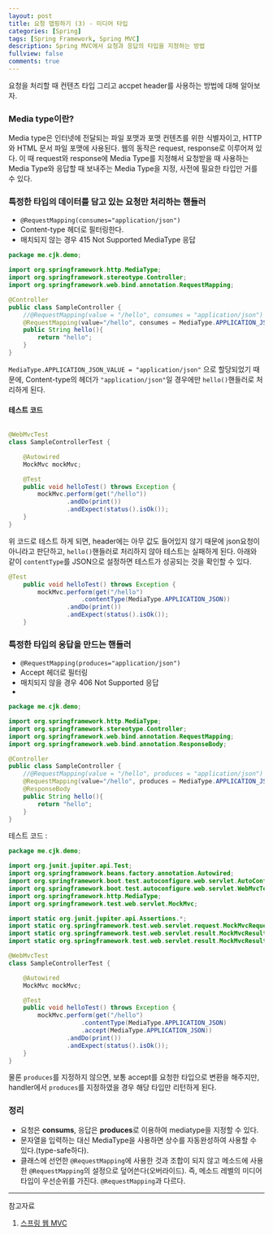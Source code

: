 ```yaml
---
layout: post
title: 요청 맵핑하기 (3) - 미디어 타입
categories: [Spring]
tags: [Spring Framework, Spring MVC]
description: Spring MVC에서 요청과 응답의 타입을 지정하는 방법
fullview: false
comments: true
---
```

요청을 처리할 때 컨텐츠 타입 그리고 accpet header를 사용하는 방법에 대해 알아보자.

### Media type이란?
Media type은 인터넷에 전달되는 파일 포맷과 포맷 컨텐츠를 위한 식별자이고, HTTP와 HTML 문서 파일 포맷에 사용된다. 웹의 동작은 request, response로 이루어져 있다. 이 때 request와 response에 Media Type를 지정해서 요청받을 때 사용하는 Media Type와 응답할 때 보내주는 Media Type을 지정, 사전에 필요한 타입만 거를 수 있다.

### 특정한 타입의 데이터를 담고 있는 요청만 처리하는 핸들러
* `@RequestMapping(consumes="application/json")`
* Content-type 헤더로 필터링한다.
* 매치되지 않는 경우 415 Not Supported MediaType 응답

```java
package me.cjk.demo;

import org.springframework.http.MediaType;
import org.springframework.stereotype.Controller;
import org.springframework.web.bind.annotation.RequestMapping;

@Controller
public class SampleController {
    //@RequestMapping(value = "/hello", consumes = "application/json") 이렇게 작성하면 type-safe하지 않기 때문에 아래와 같은 방식으로 작성하는 것을 권장한다.
    @RequestMapping(value="/hello", consumes = MediaType.APPLICATION_JSON_VALUE)
    public String hello(){
        return "hello";
    }
}
```

`MediaType.APPLICATION_JSON_VALUE = "application/json"` 으로 할당되었기 때문에, Content-type의 헤더가 `"application/json"`일 경우에만 `hello()`핸들러로 처리하게 된다.

#### 테스트 코드

```java

@WebMvcTest
class SampleControllerTest {

    @Autowired
    MockMvc mockMvc;

    @Test
    public void helloTest() throws Exception {
        mockMvc.perform(get("/hello"))
                .andDo(print())
                .andExpect(status().isOk());
    }
}
```
위 코드로 테스트 하게 되면, header에는 아무 값도 들어있지 않기 때문에 json요청이 아니라고 판단하고, `hello()`핸들러로 처리하지 않아 테스트는 실패하게 된다.  아래와 같이 `contentType`를 JSON으로 설정하면 테스트가 성공되는 것을 확인할 수 있다.

```java
@Test
    public void helloTest() throws Exception {
        mockMvc.perform(get("/hello")
                    .contentType(MediaType.APPLICATION_JSON))
                .andDo(print())
                .andExpect(status().isOk());
    }
```

### 특정한 타입의 응답을 만드는 핸들러
* `@RequestMapping(produces="application/json")`
* Accept 헤더로 필터링
* 매치되지 않을 경우 406 Not Supported 응답
*  

```java
package me.cjk.demo;

import org.springframework.http.MediaType;
import org.springframework.stereotype.Controller;
import org.springframework.web.bind.annotation.RequestMapping;
import org.springframework.web.bind.annotation.ResponseBody;

@Controller
public class SampleController {
    //@RequestMapping(value = "/hello", produces = "application/json") 이렇게 작성하면 type-safe하지 않기 때문에 아래와 같은 방식으로 작성하는 것을 권장한다.
    @RequestMapping(value="/hello", produces = MediaType.APPLICATION_JSON_VALUE)
    @ResponseBody
    public String hello(){
        return "hello";
    }
}
```

테스트 코드 :

```java
package me.cjk.demo;

import org.junit.jupiter.api.Test;
import org.springframework.beans.factory.annotation.Autowired;
import org.springframework.boot.test.autoconfigure.web.servlet.AutoConfigureMockMvc;
import org.springframework.boot.test.autoconfigure.web.servlet.WebMvcTest;
import org.springframework.http.MediaType;
import org.springframework.test.web.servlet.MockMvc;

import static org.junit.jupiter.api.Assertions.*;
import static org.springframework.test.web.servlet.request.MockMvcRequestBuilders.get;
import static org.springframework.test.web.servlet.result.MockMvcResultHandlers.print;
import static org.springframework.test.web.servlet.result.MockMvcResultMatchers.status;

@WebMvcTest
class SampleControllerTest {

    @Autowired
    MockMvc mockMvc;

    @Test
    public void helloTest() throws Exception {
        mockMvc.perform(get("/hello")
                    .contentType(MediaType.APPLICATION_JSON)
                    .accept(MediaType.APPLICATION_JSON))
                .andDo(print())
                .andExpect(status().isOk());
    }
}
```

물론 `produces`를 지정하지 않으면, 보통 accept를 요청한 타입으로 변환을 해주지만, handler에서 `produces`를 지정하였을 경우 해당 타입만 리턴하게 된다.



### 정리
* 요청은 **consums**, 응답은 **produces**로 이용하여 mediatype을 지정할 수 있다.  
* 문자열을 입력하는 대신 MediaType을 사용하면 상수를 자동완성하여 사용할 수 있다.(type-safe하다).
* 클래스에 선언한 `@RequestMapping`에 사용한 것과 조합이 되지 않고 메소드에 사용한 `@RequestMapping`의 설정으로 덮어쓴다(오버라이드). 즉, 메소드 레벨의 미디어 타입이 우선순위를 가진다. `@RequestMapping`과 다르다.


***
참고자료

1. [스프링 웹 MVC](https://inf.run/dJFi)